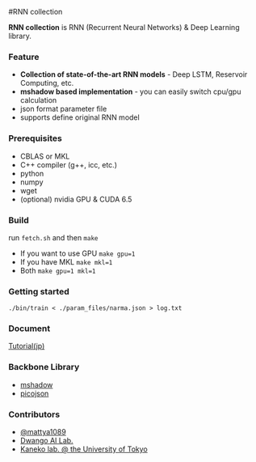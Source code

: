 #RNN collection

**RNN collection** is RNN (Recurrent Neural Networks) & Deep Learning library.

### Feature
- **Collection of state-of-the-art RNN models** - Deep LSTM, Reservoir Computing, etc.
- **mshadow based implementation** - you can easily switch cpu/gpu calculation
- json format parameter file
- supports define original RNN model

### Prerequisites
- CBLAS or MKL
- C++ compiler (g++, icc, etc.)
- python
 - numpy
 - wget
- (optional) nvidia GPU & CUDA 6.5

### Build
run `fetch.sh` and then
`make`
- If you want to use GPU
`make gpu=1`
- If you have MKL
`make mkl=1`
- Both
`make gpu=1 mkl=1`

### Getting started
`./bin/train < ./param_files/narma.json > log.txt`

### Document
[Tutorial(jp)](https://github.com/mattya/RNN-colle/wiki/Tutorial_jp)

### Backbone Library
- [mshadow](https://github.com/dmlc/mshadow)
- [picojson](https://github.com/kazuho/picojson)

### Contributors
- [@mattya1089][1]
- [Dwango AI Lab.][2]
- [Kaneko lab. @ the University of Tokyo][3]


[1]:https://twitter.com/mattya1089
[2]:http://ailab.dwango.co.jp/
[3]:http://chaos.c.u-tokyo.ac.jp/index_j.html